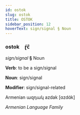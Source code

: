 ```yaml
---
id: ostok
slug: ostok
title: OSTOK
sidebar_position: 12
hoverText: sign/signal § Noun
---
```


### ostok&emsp;<span kind="abugida">ɽ́c̑</span>

*sign/signal* **§** Noun

**Verb**: to be a sign/signal

**Noun**: sign/signal

**Modifier**: sign/signal-related

Armenian ազդակ azdak [ɑzdɑ́k]

*Armenian Language Family*